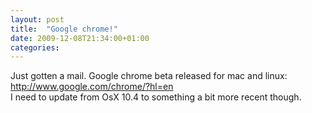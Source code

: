 ```yaml
---
layout: post
title:  "Google chrome!"
date: 2009-12-08T21:34:00+01:00
categories: 
---
```


Just gotten a mail. Google chrome beta released for mac and linux:<br>http://www.google.com/chrome/?hl=en<br>I need to update from OsX 10.4 to something a bit more recent though.
<div style="clear: both;"></div>